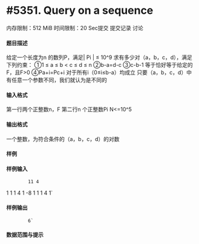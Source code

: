 
# #5351. Query on a sequence
内存限制：512 MiB 时间限制：20 Sec提交 提交记录 讨论
#### 题目描述
给定一个长度为n 的数列P，满足| Pi | ≤ 10^9
求有多少对（a，b，c，d），满足下列约束：
①1 ≤ a ≤ b < c ≤ d ≤ n
②b-a=d-c
③c-b-1 等于恰好等于给定的F，且F>0
④Pa+i=Pc+i 对于所有i（0≤i≤b-a）均成立
只要（a，b，c，d）中有任意一个参数不同，我们就认为是不同的

#### 输入格式
第一行两个正整数n，F
第二行n 个正整数Pi
N<=10^5

#### 输出格式
一个整数，为符合条件的（a，b，c，d）的对数

#### 样例

#### 样例输入

			11 4
1 1 1 4 1 -8 1 1 1 4 1`
#### 样例输出

			6`
#### 数据范围与提示

